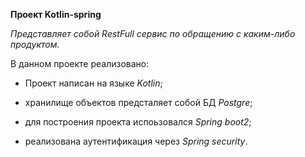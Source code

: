 **Проект Kotlin-spring**

_Представляет собой RestFull сервис по обращению с каким-либо продуктом._

В данном проекте реализовано:

- Проект написан на языке _Kotlin_;

- хранилище объектов предсталяет собой БД _Postgre_;

- для построения проекта испоьзовался _Spring boot2_;

- реализована аутентификация через _Spring security_.


